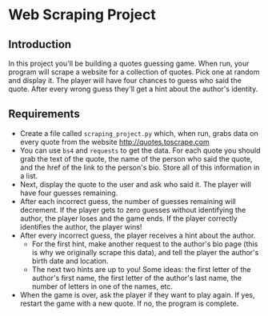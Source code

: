 # Web Scraping Project

## Introduction

In this project you'll be building a quotes guessing game. When run, your program will scrape a website for a collection of quotes. Pick one at random and display it. The player will have four chances to guess who said the quote. After every wrong guess they'll get a hint about the author's identity.

## Requirements

- Create a file called `scraping_project.py` which, when run, grabs data on every quote from the website http://quotes.toscrape.com
- You can use `bs4` and `requests` to get the data. For each quote you should grab the text of the quote, the name of the person who said the quote, and the href of the link to the person's bio. Store all of this information in a list.
- Next, display the quote to the user and ask who said it. The player will have four guesses remaining.
- After each incorrect guess, the number of guesses remaining will decrement. If the player gets to zero guesses without identifying the author, the player loses and the game ends. If the player correctly identifies the author, the player wins!
- After every incorrect guess, the player receives a hint about the author.
  - For the first hint, make another request to the author's bio page (this is why we originally scrape this data), and tell the player the author's birth date and location.
  - The next two hints are up to you! Some ideas: the first letter of the author's first name, the first letter of the author's last name, the number of letters in one of the names, etc.
- When the game is over, ask the player if they want to play again. If yes, restart the game with a new quote. If no, the program is complete.
